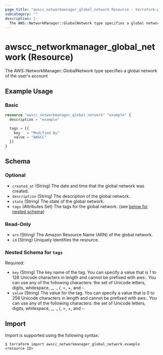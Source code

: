```yaml
---
page_title: "awscc_networkmanager_global_network Resource - terraform-provider-awscc"
subcategory: ""
description: |-
  The AWS::NetworkManager::GlobalNetwork type specifies a global network of the user's account
---
```


# awscc_networkmanager_global_network (Resource)

The AWS::NetworkManager::GlobalNetwork type specifies a global network of the user's account

## Example Usage

### Basic

```terraform
resource "awscc_networkmanager_global_network" "example" {
  description = "example"

  tags = [{
    key   = "Modified By"
    value = "AWSCC"
  }]
}
```

<!-- schema generated by tfplugindocs -->
## Schema

### Optional

- `created_at` (String) The date and time that the global network was created.
- `description` (String) The description of the global network.
- `state` (String) The state of the global network.
- `tags` (Attributes Set) The tags for the global network. (see [below for nested schema](#nestedatt--tags))

### Read-Only

- `arn` (String) The Amazon Resource Name (ARN) of the global network.
- `id` (String) Uniquely identifies the resource.

<a id="nestedatt--tags"></a>
### Nested Schema for `tags`

Required:

- `key` (String) The key name of the tag. You can specify a value that is 1 to 128 Unicode characters in length and cannot be prefixed with aws:. You can use any of the following characters: the set of Unicode letters, digits, whitespace, _, ., /, =, +, and -.
- `value` (String) The value for the tag. You can specify a value that is 0 to 256 Unicode characters in length and cannot be prefixed with aws:. You can use any of the following characters: the set of Unicode letters, digits, whitespace, _, ., /, =, +, and -.

## Import

Import is supported using the following syntax:

```shell
$ terraform import awscc_networkmanager_global_network.example <resource ID>
```
